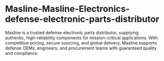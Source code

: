 # Masline-Masline-Electronics-defense-electronic-parts-distributor
Masline is a trusted defense electronic parts distributor, supplying authentic, high-reliability components for mission-critical applications. With competitive pricing, secure sourcing, and global delivery, Masline supports defense OEMs, engineers, and procurement teams with guaranteed quality and compliance.
